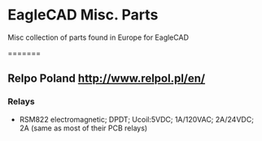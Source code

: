 # EagleCAD Misc. Parts

Misc collection of parts found in Europe for EagleCAD

=======
## Relpo Poland http://www.relpol.pl/en/
### Relays
- RSM822 electromagnetic; DPDT; Ucoil:5VDC; 1A/120VAC; 2A/24VDC; 2A (same as most of their PCB relays)
